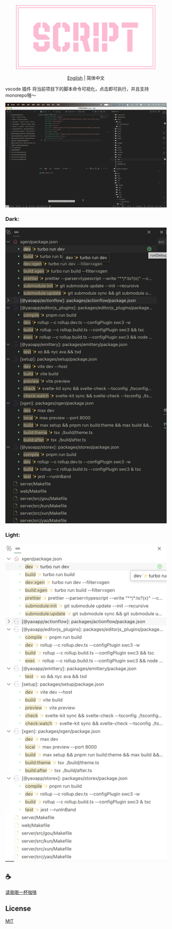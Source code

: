 <p align="center">
<img height="200" src="./assets/kv.png" alt="vscode script">
</p>
<p align="center"> <a href="./README.md">English</a> | 简体中文</p>

vscode 插件 将当前项目下的脚本命令可视化，点击即可执行，并且支持monorepo哦～

![demo](/assets/demo.gif)

### Dark:
![demo](/assets/dark/demo.png)

### Light:
![demo](/assets/light/demo.png)

## :coffee:

[请我喝一杯咖啡](https://github.com/Simon-He95/sponsor)

## License

[MIT](./license)
